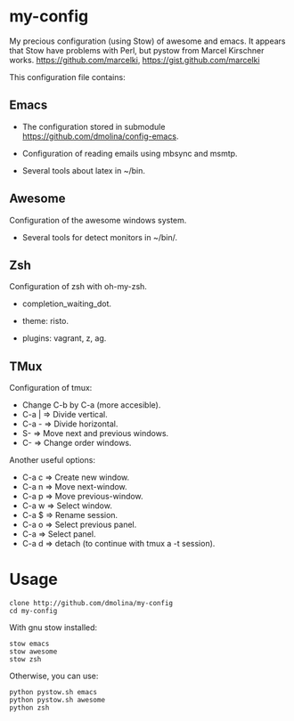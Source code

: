 # my-config

My precious configuration (using Stow) of awesome and emacs. It appears that 
Stow have problems with Perl, but pystow from Marcel Kirschner works. 
https://github.com/marcelki, https://gist.github.com/marcelki

This configuration file contains:

## Emacs

- The configuration stored in submodule https://github.com/dmolina/config-emacs. 

- Configuration of reading emails using mbsync and msmtp.

- Several tools about latex in ~/bin.

## Awesome

Configuration of the awesome windows system.

- Several tools for detect monitors in ~/bin/.

## Zsh

Configuration of zsh with oh-my-zsh. 

- completion_waiting_dot. 

- theme: risto.

- plugins: vagrant, z, ag.

## TMux

Configuration of tmux:

- Change C-b by C-a (more accesible). 
- C-a | => Divide vertical.
- C-a - => Divide horizontal.
- S-<Arrow> => Move next and previous windows.
- C-<Arrow> => Change order windows.

Another useful options:

- C-a c => Create new window.
- C-a n => Move next-window.
- C-a p => Move previous-window.
- C-a w => Select window.
- C-a $ => Rename session.
- C-a o => Select previous panel.
- C-a <Arrows> => Select panel.
- C-a d => detach (to continue with tmux a -t session).

# Usage

	clone http://github.com/dmolina/my-config
	cd my-config
	
With gnu stow installed:

	stow emacs 
	stow awesome
	stow zsh
	
Otherwise, you can use:

	python pystow.sh emacs
	python pystow.sh awesome
	python zsh
	


